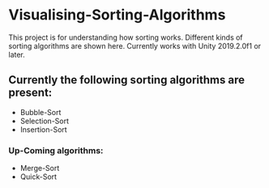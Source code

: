 # Visualising-Sorting-Algorithms
This project is for understanding how sorting works. Different kinds of sorting algorithms are shown here. Currently works with Unity 2019.2.0f1 or later.

## Currently the following sorting algorithms are present:
* Bubble-Sort
* Selection-Sort
* Insertion-Sort

### Up-Coming algorithms:
* Merge-Sort
* Quick-Sort

